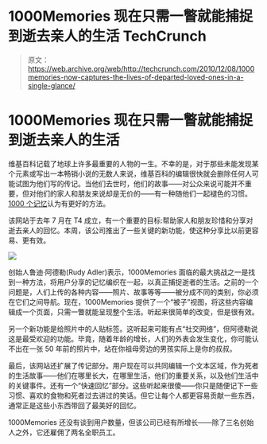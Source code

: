 # 1000Memories 现在只需一瞥就能捕捉到逝去亲人的生活 TechCrunch

> 原文：<https://web.archive.org/web/http://techcrunch.com/2010/12/08/1000memories-now-captures-the-lives-of-departed-loved-ones-in-a-single-glance/>

# 1000Memories 现在只需一瞥就能捕捉到逝去亲人的生活

维基百科记载了地球上许多最重要的人物的一生。不幸的是，对于那些未能发现某个元素或写出一本畅销小说的无数人来说，维基百科的编辑很快就会删除任何人可能试图为他们写的传记。当他们去世时，他们的故事——对公众来说可能并不重要，但对他们的家人和朋友来说却是无价的——有一种随他们一起褪色的习惯。[1000 个记忆](https://web.archive.org/web/20230202221451/http://www.1000memories.com/)认为有更好的方法。

该网站于去年 7 月在 T4 成立，有一个重要的目标:帮助家人和朋友珍惜和分享对逝去亲人的回忆。本周，该公司推出了一些关键的新功能，使这种分享比以前更容易、更有效。

![](img/ab47f2afebae290df859fd0cfe833f35.png)

创始人鲁迪·阿德勒(Rudy Adler)表示，1000Memories 面临的最大挑战之一是找到一种方法，将用户分享的记忆编织在一起，以真正捕捉逝者的生活。之前的一个问题是，人们上传的各种内容——照片、故事等等——被分成不同的类别，你必须在它们之间导航。现在，1000Memories 提供了一个“被子”视图，将这些内容编辑成一个页面，只需一瞥就能呈现整个生活。听起来很简单的改变，但是很有效。

另一个新功能是给照片中的人贴标签。这听起来可能有点“社交网络”，但阿德勒说这是最受欢迎的功能。毕竟，随着年龄的增长，人们的外表会发生变化，你可能认不出在一张 50 年前的照片中，站在你祖母旁边的男孩实际上是你的叔叔。

最后，该网站还扩展了传记部分。用户现在可以共同编辑一个文本区域，作为死者的生活故事——他们在哪里长大，在哪里生活，他们的重要关系，以及他们生活中的关键事件。还有一个“快速回忆”部分。这些听起来很傻——你只是随便记下一些习惯、喜欢的食物和死者过去讲过的笑话。但它让每个人都更容易贡献一些东西，通常正是这些小东西带回了最美好的回忆。

1000Memories 还没有谈到用户数量，但该公司已经有所增长——除了三名创始人之外，它还雇佣了两名全职员工。